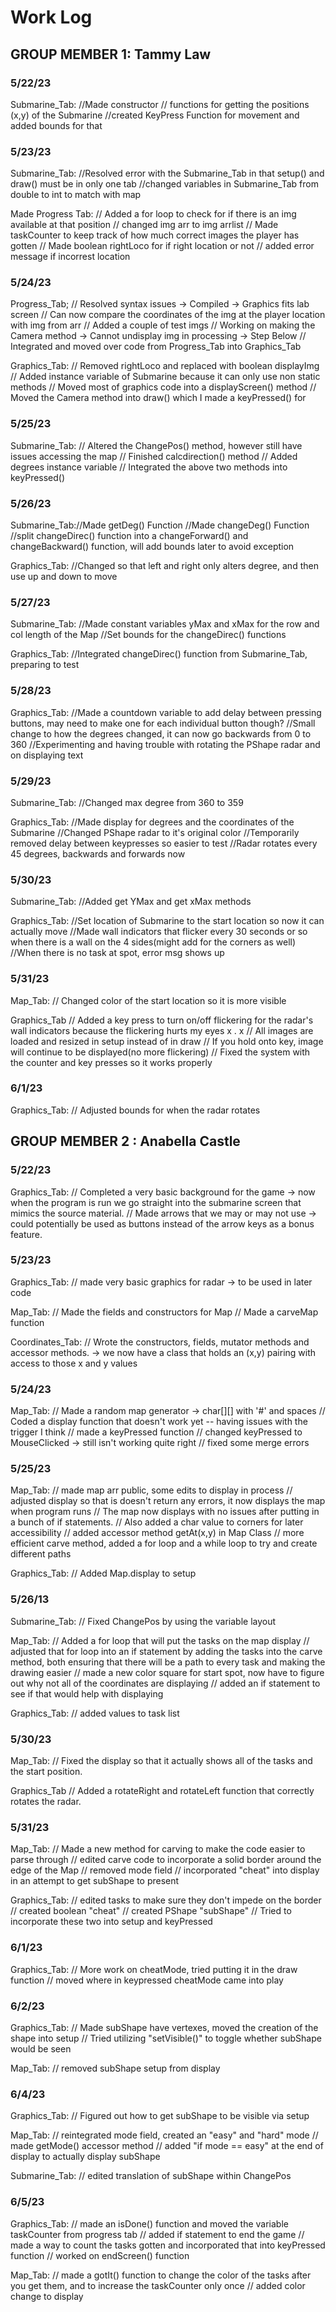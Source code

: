# Work Log

## GROUP MEMBER 1: Tammy Law

### 5/22/23
Submarine_Tab: //Made constructor
               // functions for getting the positions (x,y) of the Submarine
               //created KeyPress Function for movement and added bounds for that

### 5/23/23
Submarine_Tab: //Resolved error with the Submarine_Tab in that setup() and draw() must be in only one tab
               //changed variables in Submarine_Tab from double to int to match with map

Made Progress Tab: // Added a for loop to check for if there is an img available at that position
                   // changed img arr to img arrlist
                   // Made taskCounter to keep track of how much correct images the player has gotten
                   // Made boolean rightLoco for if right location or not
                   // added error message if incorrest location

### 5/24/23
Progress_Tab; // Resolved syntax issues -> Compiled -> Graphics fits lab screen
              // Can now compare the coordinates of the img at the player location with img from arr
              // Added a couple of test imgs
              // Working on making the Camera method -> Cannot undisplay img in processing -> Step Below
              // Integrated and moved over code from Progress_Tab into Graphics_Tab

Graphics_Tab: // Removed rightLoco and replaced with boolean displayImg
              // Added instance variable of Submarine because it can only use non static methods
              // Moved most of graphics code into a displayScreen() method
              // Moved the Camera method into draw() which I made a keyPressed() for

### 5/25/23
Submarine_Tab: // Altered the ChangePos() method, however still have issues accessing the map
               // Finished calcdirection() method
               // Added degrees instance variable
               // Integrated the above two methods into keyPressed()

### 5/26/23
Submarine_Tab://Made getDeg() Function
              //Made changeDeg() Function
              //split changeDirec() function into a changeForward() and changeBackward() function, will add bounds later to avoid exception

Graphics_Tab: //Changed so that left and right only alters degree, and then use up and down to move

### 5/27/23
Submarine_Tab: //Made constant variables yMax and xMax for the row and col length of the Map
               //Set bounds for the changeDirec() functions

Graphics_Tab: //Integrated changeDirec() function from Submarine_Tab, preparing to test

### 5/28/23
Graphics_Tab: //Made a countdown variable to add delay between pressing buttons, may need to make one for each individual button though?
              //Small change to how the degrees changed, it can now go backwards from 0 to 360
              //Experimenting and having trouble with rotating the PShape radar and on displaying text

### 5/29/23
Submarine_Tab: //Changed max degree from 360 to 359

Graphics_Tab: //Made display for degrees and the coordinates of the Submarine
              //Changed PShape radar to it's original color
              //Temporarily removed delay between keypresses so easier to test
              //Radar rotates every 45 degrees, backwards and forwards now

### 5/30/23
Submarine_Tab: //Added get YMax and get xMax methods

Graphics_Tab: //Set location of Submarine to the start location so now it can actually move
              //Made wall indicators that flicker every 30 seconds or so when there is a wall on the 4 sides(might add for the corners as well)
              //When there is no task at spot, error msg shows up

### 5/31/23
Map_Tab: // Changed color of the start location so it is more visible

Graphics_Tab // Added a key press to turn on/off flickering for the radar's wall indicators because the flickering hurts my eyes x . x
             // All images are loaded and resized in setup instead of in draw
             // If you hold onto key, image will continue to be displayed(no more flickering)
             // Fixed the system with the counter and key presses so it works properly

### 6/1/23
Graphics_Tab: // Adjusted bounds for when the radar rotates

## GROUP MEMBER 2 : Anabella Castle

### 5/22/23

Graphics_Tab: // Completed a very basic background for the game -> now when the program is run we go straight into the submarine screen that mimics the source material.
              // Made arrows that we may or may not use -> could potentially be used as buttons instead of the arrow keys as a bonus feature.

### 5/23/23

Graphics_Tab: // made very basic graphics for radar -> to be used in later code

Map_Tab:  // Made the fields and constructors for Map
          // Made a carveMap function

Coordinates_Tab: // Wrote the constructors, fields, mutator methods and accessor methods. -> we now have a class that holds an (x,y) pairing with access to those x and y values

### 5/24/23

Map_Tab:  // Made a random map generator -> char[][] with '#' and spaces
          // Coded a display function that doesn't work yet -- having issues with the trigger I think
          // made a keyPressed function
          // changed keyPressed to MouseClicked -> still isn't working quite right
          // fixed some merge errors

### 5/25/23

Map_Tab:  // made map arr public, some edits to display in process
          // adjusted display so that is doesn't return any errors, it now displays the map when program runs
          // The map now displays with no issues after putting in a bunch of if statements.
          // Also added a char value to corners for later accessibility
          // added accessor method getAt(x,y) in Map Class
          // more efficient carve method, added a for loop and a while loop to try and create different paths

Graphics_Tab: // Added Map.display to setup

### 5/26/13

Submarine_Tab: // Fixed ChangePos by using the variable layout

Map_Tab:  // Added a for loop that will put the tasks on the map display
          // adjusted that for loop into an if statement by adding the tasks into the carve method, both ensuring that there will be a path to every task and making the drawing easier
          // made a new color square for start spot, now have to figure out why not all of the coordinates are displaying
          // added an if statement to see if that would help with displaying

Graphics_Tab: // added values to task list

### 5/30/23

Map_Tab:  // Fixed the display so that it actually shows all of the tasks and the start position.

Graphics_Tab // Added a rotateRight and rotateLeft function that correctly rotates the radar.

### 5/31/23

Map_Tab:  // Made a new method for carving to make the code easier to parse through
          // edited carve code to incorporate a solid border around the edge of the Map
          // removed mode field
          // incorporated "cheat" into display in an attempt to get subShape to present

Graphics_Tab: // edited tasks to make sure they don't impede on the border
              // created boolean "cheat"
              // created PShape "subShape"
              // Tried to incorporate these two into setup and keyPressed

### 6/1/23

Graphics_Tab: // More work on cheatMode, tried putting it in the draw function
              // moved where in keypressed cheatMode came into play

### 6/2/23

Graphics_Tab: // Made subShape have vertexes, moved the creation of the shape into setup
              // Tried utilizing "setVisible()" to toggle whether subShape would be seen

Map_Tab:  // removed subShape setup from display

### 6/4/23

Graphics_Tab: // Figured out how to get subShape to be visible via setup

Map_Tab:  // reintegrated mode field, created an "easy" and "hard" mode
          // made getMode() accessor method
          // added "if mode == easy" at the end of display to actually display subShape

Submarine_Tab: // edited translation of subShape within ChangePos

### 6/5/23

Graphics_Tab: // made an isDone() function and moved the variable taskCounter from progress tab
              // added if statement to end the game
              // made a way to count the tasks gotten and incorporated that into keyPressed function
              // worked on endScreen() function

Map_Tab:  // made a gotIt() function to change the color of the tasks after you get them, and to increase the taskCounter only once
          // added color change to display
